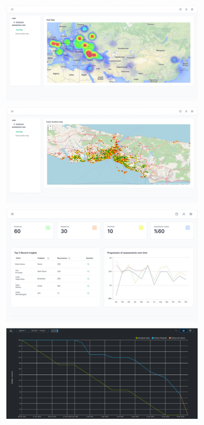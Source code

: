 
![imagemCalor](https://github.com/CarcaraTec/Imagem-api6sem/blob/main//documentation/ImagesSprint1/imagemCalor.jpeg)

![mapaLoc](https://github.com/CarcaraTec/Imagem-api6sem/blob/main//documentation/ImagesSprint1/imagemMapaLoc.jpeg)

![dashboard](https://github.com/CarcaraTec/Imagem-api6sem/blob/main//documentation/ImagesSprint1/imagemDashboard.jpeg)

![burndown](https://github.com/CarcaraTec/Imagem-api6sem/blob/main//documentation/ImagesSprint1/sprint01.png)


